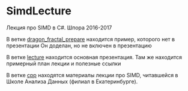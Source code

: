 # SimdLecture
Лекция про SIMD в C#. Шпора 2016-2017

В ветке [dragon_fractal_prepare](https://github.com/Umqra/SimdLecture/tree/dragon_fractal_prepare) находится пример, которого нет в презентации
Он доделан, но не включен в презентацию

В ветке [lecture](https://github.com/Umqra/SimdLecture/tree/lecture) находится основная презентация. Там же находится примерный план лекции и полезные ссылки

В ветке [cpp](https://github.com/Umqra/SimdLecture/tree/cpp) находятся материалы лекции про SIMD, читавшейся в Школе Анализа Данных (филиал в Екатеринбурге).
